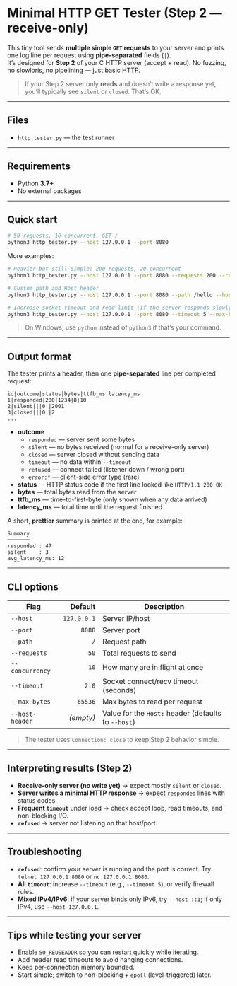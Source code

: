 # Minimal HTTP GET Tester (Step 2 — receive-only)

This tiny tool sends **multiple simple `GET` requests** to your server and prints one log line per request using **pipe-separated** fields (`|`).  
It’s designed for **Step 2** of your C HTTP server (accept + read). No fuzzing, no slowloris, no pipelining — just basic HTTP.

> If your Step 2 server only **reads** and doesn’t write a response yet, you’ll typically see `silent` or `closed`. That’s OK.

---

## Files

- `http_tester.py` — the test runner

---

## Requirements

- Python **3.7+**
- No external packages

---

## Quick start

```bash
# 50 requests, 10 concurrent, GET /
python3 http_tester.py --host 127.0.0.1 --port 8080
```

More examples:

```bash
# Heavier but still simple: 200 requests, 20 concurrent
python3 http_tester.py --host 127.0.0.1 --port 8080 --requests 200 --concurrency 20

# Custom path and Host header
python3 http_tester.py --host 127.0.0.1 --port 8080 --path /hello --host-header localhost

# Increase socket timeout and read limit (if the server responds slowly or with larger bodies)
python3 http_tester.py --host 127.0.0.1 --port 8080 --timeout 5 --max-bytes 262144
```

> On Windows, use `python` instead of `python3` if that’s your command.

---

## Output format

The tester prints a header, then one **pipe-separated** line per completed request:

```
id|outcome|status|bytes|ttfb_ms|latency_ms
1|responded|200|1234|8|10
2|silent|||0||2001
3|closed|||0||2
...
```

- **outcome**
  - `responded` — server sent some bytes
  - `silent` — no bytes received (normal for a receive-only server)
  - `closed` — server closed without sending data
  - `timeout` — no data within `--timeout`
  - `refused` — connect failed (listener down / wrong port)
  - `error:*` — client-side error type (rare)
- **status** — HTTP status code if the first line looked like `HTTP/1.1 200 OK`
- **bytes** — total bytes read from the server
- **ttfb_ms** — time-to-first-byte (only shown when any data arrived)
- **latency_ms** — total time until the request finished

A short, **prettier** summary is printed at the end, for example:
```
Summary
───────
responded : 47
silent    : 3
avg_latency_ms: 12
```

---

## CLI options

| Flag              | Default      | Description                                  |
|-------------------|-------------:|----------------------------------------------|
| `--host`          | `127.0.0.1`  | Server IP/host                               |
| `--port`          | `8080`       | Server port                                  |
| `--path`          | `/`          | Request path                                 |
| `--requests`      | `50`         | Total requests to send                       |
| `--concurrency`   | `10`         | How many are in flight at once               |
| `--timeout`       | `2.0`        | Socket connect/recv timeout (seconds)        |
| `--max-bytes`     | `65536`      | Max bytes to read per request                |
| `--host-header`   | *(empty)*    | Value for the `Host:` header (defaults to `--host`) |

> The tester uses `Connection: close` to keep Step 2 behavior simple.

---

## Interpreting results (Step 2)

- **Receive-only server (no write yet)** → expect mostly `silent` or `closed`.
- **Server writes a minimal HTTP response** → expect `responded` lines with status codes.
- **Frequent `timeout`** under load → check accept loop, read timeouts, and non-blocking I/O.
- **`refused`** → server not listening on that host/port.

---

## Troubleshooting

- **`refused`**: confirm your server is running and the port is correct. Try `telnet 127.0.0.1 8080` or `nc 127.0.0.1 8080`.
- **All `timeout`**: increase `--timeout` (e.g., `--timeout 5`), or verify firewall rules.
- **Mixed IPv4/IPv6**: if your server binds only IPv6, try `--host ::1`; if only IPv4, use `--host 127.0.0.1`.

---

## Tips while testing your server

- Enable `SO_REUSEADDR` so you can restart quickly while iterating.
- Add header read timeouts to avoid hanging connections.
- Keep per-connection memory bounded.
- Start simple; switch to non-blocking + `epoll` (level-triggered) later.
